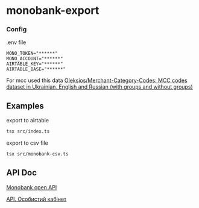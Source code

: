 # monobank-export

### Config

.env file

```
MONO_TOKEN="******"
MONO_ACCOUNT="******"
AIRTABLE_KEY="******"
AIRTABLE_BASE="******"
```

For mcc used this data [Oleksios/Merchant-Category-Codes: MCC codes dataset in Ukrainian, English and Russian (with groups and without groups)](https://github.com/Oleksios/Merchant-Category-Codes)

## Examples

export to airtable

```sh
tsx src/index.ts
```

export to csv file

```sh
tsx src/monobank-csv.ts
```

## API Doc

[Monobank open API](https://api.monobank.ua/docs/index.html#tag/Kliyentski-personalni-dani/paths/~1personal~1webhook/post)

[API. Особистий кабінет](https://api.monobank.ua/index.html)
